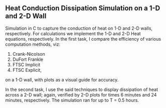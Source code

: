 ## **Heat Conduction Dissipation Simulation on a 1-D and 2-D Wall**

Simulation in C to capture the conduction of heat on 1-D and 2-D walls, respectively. For calculations we implement the 1-D and 2-D Heat equations, respectively.
In the first task, I compare the efficiency of various computation methods, viz:
1. Crank-Nicolson
2. DuFort Frankle
3. FTSC Implicit
4. FTSC Explicit, 

on a 1-D wall, with plots as a visual guide for accuracy. 

In the second task, I use the said techniques to display dissipation of heat across a 2-D wall; again, verified by 2-D plots for times 6 minutes and 24 minutes, respectively. 
The simulation ran for up to T = 0.5 hours. 


